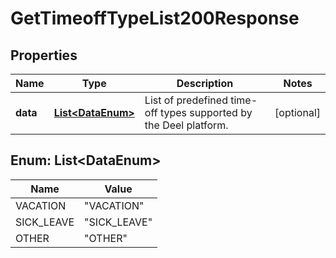 

# GetTimeoffTypeList200Response


## Properties

| Name | Type | Description | Notes |
|------------ | ------------- | ------------- | -------------|
|**data** | [**List&lt;DataEnum&gt;**](#List&lt;DataEnum&gt;) | List of predefined time-off types supported by the Deel platform. |  [optional] |



## Enum: List&lt;DataEnum&gt;

| Name | Value |
|---- | -----|
| VACATION | &quot;VACATION&quot; |
| SICK_LEAVE | &quot;SICK_LEAVE&quot; |
| OTHER | &quot;OTHER&quot; |



